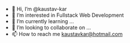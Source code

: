 - 👋 Hi, I’m @kaustav-kar
- 👀 I’m interested in Fullstack Web Development
- 🌱 I’m currently learning ...
- 💞️ I’m looking to collaborate on ...
- 📫 How to reach me kaustavkar@hotmail.com

<!---
kaustav-kar/kaustav-kar is a ✨ special ✨ repository because its `README.md` (this file) appears on your GitHub profile.
You can click the Preview link to take a look at your changes.
--->
